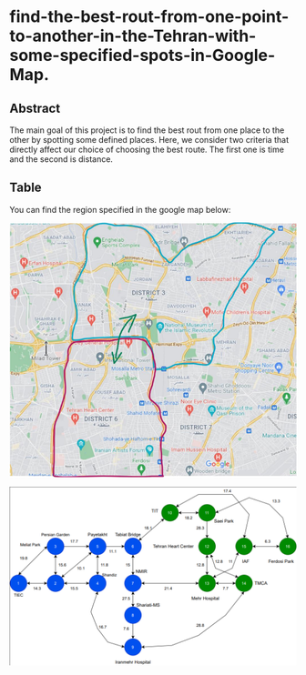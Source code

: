 # find-the-best-rout-from-one-point-to-another-in-the-Tehran-with-some-specified-spots-in-Google-Map.

## Abstract
The main goal of this project is to find the best rout from one place to the other by spotting some defined places.
Here, we consider two criteria that directly affect our choice of choosing the best route. The first one is time and the second is distance.

## Table
You can find the region specified in the google map below: 

![RG](https://github.com/vassef/find-the-best-rout-from-one-point-to-another-in-the-Tehran-with-some-specified-spots-in-Google-Map./blob/8061a5de79a82323e694a408a5451452f88d6efb/Region.png)

![gg](https://github.com/vassef/find-the-best-rout-from-one-point-to-another-in-the-Tehran-with-some-specified-spots-in-Google-Map./blob/f83e7ad33bbcf7dad74aa63940e3508b80ee4253/graph_representation.png)
